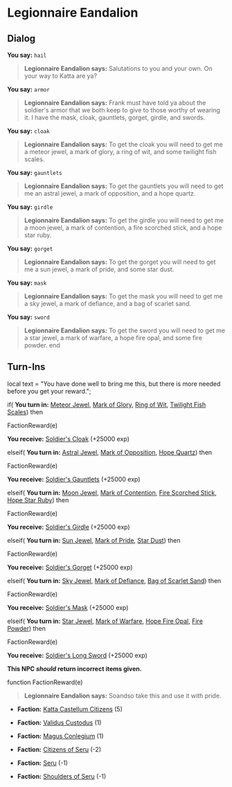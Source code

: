 # Legionnaire Eandalion
## Dialog

**You say:** `hail`



>**Legionnaire Eandalion says:** Salutations to you and your own. On your way to Katta are ya?

**You say:** `armor`



>**Legionnaire Eandalion says:** Frank must have told ya about the soldier's armor that we both keep to give to those worthy of wearing it. I have the mask, cloak, gauntlets, gorget, girdle, and swords.

**You say:** `cloak`



>**Legionnaire Eandalion says:** To get the cloak you will need to get me a meteor jewel, a mark of glory, a ring of wit, and some twilight fish scales.

**You say:** `gauntlets`



>**Legionnaire Eandalion says:** To get the gauntlets you will need to get me an astral jewel, a mark of opposition, and a hope quartz.

**You say:** `girdle`



>**Legionnaire Eandalion says:** To get the girdle you will need to get me a moon jewel, a mark of contention, a fire scorched stick, and a hope star ruby.

**You say:** `gorget`



>**Legionnaire Eandalion says:** To get the gorget you will need to get me a sun jewel, a mark of pride, and some star dust.

**You say:** `mask`



>**Legionnaire Eandalion says:** To get the mask you will need to get me a sky jewel, a mark of defiance, and a bag of scarlet sand.

**You say:** `sword`



>**Legionnaire Eandalion says:** To get the sword you will need to get me a star jewel, a mark of warfare, a hope fire opal, and some fire powder.
end

## Turn-Ins



local text = "You have done well to bring me this, but there is more needed before you get your reward.";



if( **You turn in:** [Meteor Jewel](/item/4493), [Mark of Glory](/item/5530), [Ring of Wit](/item/5584), [Twilight Fish Scales](/item/5585)) then 


FactionReward(e)


 **You receive:**  [Soldier's Cloak](/item/3941) (+25000 exp)

elseif( **You turn in:** [Astral Jewel](/item/4494), [Mark of Opposition](/item/5586), [Hope Quartz](/item/5587)) then 


FactionReward(e)


 **You receive:**  [Soldier's Gauntlets](/item/3942) (+25000 exp)

elseif( **You turn in:** [Moon Jewel](/item/4489), [Mark of Contention](/item/5590), [Fire Scorched Stick](/item/5591), [Hope Star Ruby](/item/5592)) then 


FactionReward(e)


 **You receive:**  [Soldier's Girdle](/item/3944) (+25000 exp)

elseif( **You turn in:** [Sun Jewel](/item/4488), [Mark of Pride](/item/5588), [Star Dust](/item/5589)) then 


FactionReward(e)


 **You receive:**  [Soldier's Gorget](/item/3943) (+25000 exp)

elseif( **You turn in:** [Sky Jewel](/item/4492), [Mark of Defiance](/item/5528), [Bag of Scarlet Sand](/item/5529)) then 


FactionReward(e)


 **You receive:**  [Soldier's Mask](/item/3940) (+25000 exp)

elseif( **You turn in:** [Star Jewel](/item/4490), [Mark of Warfare](/item/5668), [Hope Fire Opal](/item/5669), [Fire Powder](/item/5677)) then 


FactionReward(e)


 **You receive:**  [Soldier's Long Sword](/item/3945) (+25000 exp)

**This NPC *should* return incorrect items given.**

function FactionReward(e)

>**Legionnaire Eandalion says:** Soandso take this and use it with pride.

* __Faction:__ [Katta Castellum Citizens](/faction/1502) (5)

* __Faction:__ [Validus Custodus](/faction/1503) (1)

* __Faction:__ [Magus Conlegium](/faction/1504) (1)

* __Faction:__ [Citizens of Seru](/faction/1499) (-2)

* __Faction:__ [Seru](/faction/1483) (-1)

* __Faction:__ [Shoulders of Seru](/faction/1487) (-1)